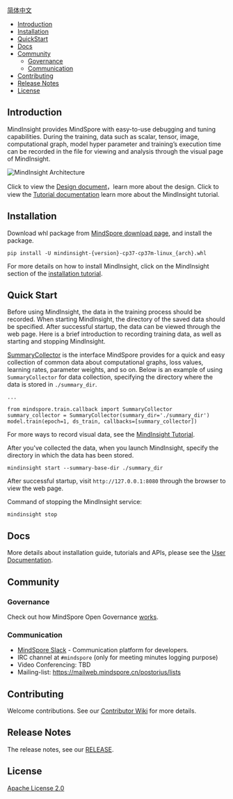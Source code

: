 [简体中文](./README.md)

- [Introduction ](#introduction)
- [Installation](#installation)
- [QuickStart](#quickstart)
- [Docs](#docs)
- [Community](#community)
    - [Governance](#governance)
    - [Communication](#communication)
- [Contributing](#contributing)
- [Release Notes](#release-notes)
- [License](#license)

## Introduction
MindInsight provides MindSpore with easy-to-use debugging and tuning capabilities. During the training, data such as scalar, tensor, image, computational graph, model hyper parameter and training’s execution time can be recorded in the file for viewing and analysis through the visual page of MindInsight.

![MindInsight Architecture](docs/arch.png)

Click to view the [Design document](https://www.mindspore.cn/docs/en/master/design.html)，learn more about the design.
Click to view the [Tutorial documentation](https://www.mindspore.cn/tutorial/en/master/advanced_use/visualization_tutorials.html) learn more about the MindInsight tutorial.

## Installation
Download whl package from [MindSpore download page](https://www.mindspore.cn/versions/en), and install the package.

```
pip install -U mindinsight-{version}-cp37-cp37m-linux_{arch}.whl
```

For more details on how to install MindInsight, click on the MindInsight section of the [installation tutorial](https://www.mindspore.cn/install/en).

## Quick Start
Before using MindInsight, the data in the training process should be recorded. When starting MindInsight, the directory of the saved data should be specified. After successful startup, the data can be viewed through the web page. Here is a brief introduction to recording training data, as well as starting and stopping MindInsight.

[SummaryCollector](https://www.mindspore.cn/api/en/master/api/python/mindspore/mindspore.train.html?highlight=summarycollector#mindspore.train.callback.SummaryCollector) is the interface MindSpore provides for a quick and easy collection of common data about computational graphs, loss values, learning rates, parameter weights, and so on. Below is an example of using `SummaryCollector` for data collection, specifying the directory where the data is stored in `./summary_dir`.
```
...

from mindspore.train.callback import SummaryCollector
summary_collector = SummaryCollector(summary_dir='./summary_dir')
model.train(epoch=1, ds_train, callbacks=[summary_collector])
```

For more ways to record visual data, see the [MindInsight Tutorial](https://www.mindspore.cn/tutorial/en/master/advanced_use/visualization_tutorials.html).

After you've collected the data, when you launch MindInsight, specify the directory in which the data has been stored.
```
mindinsight start --summary-base-dir ./summary_dir
```

After successful startup, visit `http://127.0.0.1:8080` through the browser to view the web page.

Command of stopping the MindInsight service:
```
mindinsight stop
```

## Docs
More details about installation guide, tutorials and APIs, please see the
[User Documentation](https://gitee.com/mindspore/docs).

## Community
### Governance
Check out how MindSpore Open Governance [works](https://gitee.com/mindspore/community/blob/master/governance.md).

### Communication
- [MindSpore Slack](https://join.slack.com/t/mindspore/shared_invite/zt-dgk65rli-3ex4xvS4wHX7UDmsQmfu8w) - Communication platform for developers.
- IRC channel at `#mindspore` (only for meeting minutes logging purpose)
- Video Conferencing: TBD
- Mailing-list: <https://mailweb.mindspore.cn/postorius/lists>

## Contributing
Welcome contributions. See our [Contributor Wiki](https://gitee.com/mindspore/mindspore/blob/master/CONTRIBUTING.md) for
more details.

## Release Notes
The release notes, see our [RELEASE](RELEASE.md).

## License
[Apache License 2.0](LICENSE)

